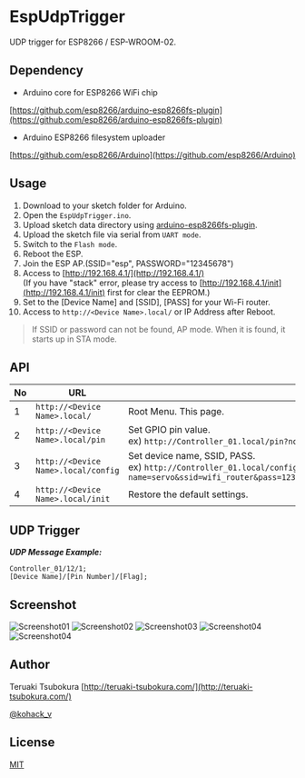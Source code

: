 # EspUdpTrigger
UDP trigger for ESP8266 / ESP-WROOM-02.

## Dependency

* Arduino core for ESP8266 WiFi chip

[https://github.com/esp8266/arduino-esp8266fs-plugin](https://github.com/esp8266/arduino-esp8266fs-plugin)

* Arduino ESP8266 filesystem uploader

[https://github.com/esp8266/Arduino](https://github.com/esp8266/Arduino)

## Usage

1. Download to your sketch folder for Arduino.
2. Open the `EspUdpTrigger.ino`.
3. Upload sketch data directory using [arduino-esp8266fs-plugin](https://github.com/esp8266/arduino-esp8266fs-plugin).
4. Upload the sketch file via serial from `UART mode`.
5. Switch to the `Flash mode`.
6. Reboot the ESP.
7. Join the ESP AP.(SSID="esp", PASSWORD="12345678")
8. Access to [http://192.168.4.1/](http://192.168.4.1/)<br />
(If you have "stack" error, please try access to [http://192.168.4.1/init](http://192.168.4.1/init) first for clear the EEPROM.)
9. Set to the [Device Name] and [SSID], [PASS] for your Wi-Fi router.
10. Access to `http://<Device Name>.local/` or IP Address after Reboot.

> If SSID or password can not be found, AP mode. When it is found, it starts up in STA mode.

## API

| No | URL | Name |
| --- | --- | --- |
| 1 | `http://<Device Name>.local/` | Root Menu. This page. |
| 2 | `http://<Device Name>.local/pin` | Set GPIO pin value.<br>ex) `http://Controller_01.local/pin?no=5&value=255` |
| 3 | `http://<Device Name>.local/config` | Set device name, SSID, PASS.<br>ex) `http://Controller_01.local/config?name=servo&ssid=wifi_router&pass=12345678&triggers_0_pin=12&triggers_0_ip=192.168.0.100&triggers_0_port=20000` |
| 4 | `http://<Device Name>.local/init` | Restore the default settings. |

## UDP Trigger

***UDP Message Example:***
```
Controller_01/12/1;
[Device Name]/[Pin Number]/[Flag];
```
## Screenshot

![Screenshot01](https://github.com/TsubokuLab/EspUdpTrigger/blob/master/screenshot/esp_udp_01.png)
![Screenshot02](https://github.com/TsubokuLab/EspUdpTrigger/blob/master/screenshot/esp_udp_02.png)
![Screenshot03](https://github.com/TsubokuLab/EspUdpTrigger/blob/master/screenshot/esp_udp_03.png)
![Screenshot04](https://github.com/TsubokuLab/EspUdpTrigger/blob/master/screenshot/esp_udp_04.png)
![Screenshot04](https://github.com/TsubokuLab/EspUdpTrigger/blob/master/screenshot/esp_udp_05.png)

## Author

Teruaki Tsubokura [http://teruaki-tsubokura.com/](http://teruaki-tsubokura.com/)

[@kohack_v](https://twitter.com/kohack_v)

## License

[MIT](https://mit-license.org/)
